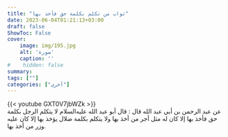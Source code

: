 ```yaml
---
title: "ثواب من تكلم بكلمة حق فأخذ بها"
date: 2023-06-04T01:21:13+03:00
draft: false
ShowToc: False
cover:
    image: img/195.jpg
    alt: 'صورة'
    caption: ''
#    hidden: false
summary: 
tags: [""]
categories: ["أخرى"]
---
```

{{< youtube GXT0V7jbWZk >}} 
<br>
عن عبد الرحمن بن أبي عبد الله قال : قال أبو عبد الله
عليه‌السلام لا يتكلم الرجل بكلمة حق فأخذ بها إلا كان له مثل أجر
من أخذ بها ولا يتكلم بكلمة ضلال يؤخذ بها إلا كان عليه وزر من
أخذ بها.

